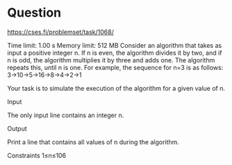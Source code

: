 # Question
https://cses.fi/problemset/task/1068/



Time limit: 1.00 s Memory limit: 512 MB
Consider an algorithm that takes as input a positive integer n. If n is even, the algorithm divides it by two, and if n is odd, the algorithm multiplies it by three and adds one. The algorithm repeats this, until n is one. For example, the sequence for n=3 is as follows:
3→10→5→16→8→4→2→1

Your task is to simulate the execution of the algorithm for a given value of n.

Input

The only input line contains an integer n.

Output

Print a line that contains all values of n during the algorithm.

Constraints
1≤n≤106







